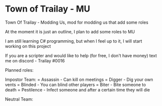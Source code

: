 # Town of Trailay - MU
Town Of Trailay - Modding Us, mod for modding us that add some roles

At the moment it is just an outline, I plan to add some roles to MU

I am still learning C# programming, but when I feel up to it, I will start working on this project

If you are a scripter and would like to help (for free, I don't have money) text me on discord - Trailay #0016

Planned roles:

Impostor Team:
= Assassin - Can kill on meetings
= Digger - Dig your own vents
= Blinded - You can blind other players
= Biter - Bite someone to death
= Pestilence - Infect someone and after a certain time they will die

Neutral Team:
